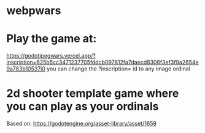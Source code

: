 # webpwars

# Play the game at:
https://godotjpegwars.vercel.app/?inscription=625b5cc3471237705fddcb097812fa7daecd8306f3ef3f9a2654e9a783b10537i0
you can change the ?inscription= id to any image ordinal

# 2d shooter template game where you can play as your ordinals


Based on:
https://godotengine.org/asset-library/asset/1659
